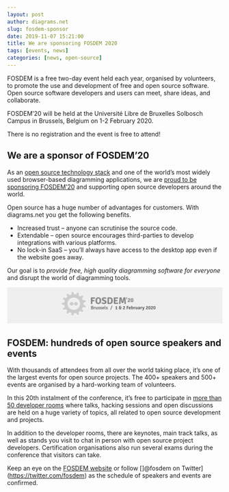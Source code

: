 ```yaml
---
layout: post
author: diagrams.net
slug: fosdem-sponsor
date: 2019-11-07 15:21:00
title: We are sponsoring FOSDEM 2020
tags: [events, news]
categories: [news, open-source]
---
```


FOSDEM is a free two-day event held each year, organised by volunteers, to promote the use and development of free and open source software. Open source software developers and users can meet, share ideas, and collaborate.

FOSDEM’20 will be held at the Université Libre de Bruxelles Solbosch Campus in Brussels, Belgium on 1-2 February 2020.

There is no registration and the event is free to attend!

## We are a sponsor of FOSDEM’20

As an [open source technology stack](https://github.com/jgraph) and one of the world’s most widely used browser-based diagramming applications, we are [proud to be sponsoring FOSDEM’20](https://fosdem.org/2020/about/sponsors/) and supporting open source developers around the world.

Open source has a huge number of advantages for customers. With diagrams.net you get the following benefits.

  - Increased trust – anyone can scrutinise the source code.
  - Extendable – open source encourages third-parties to develop integrations with various platforms.
  - No lock-in SaaS – you’ll always have access to the desktop app even if the website goes away.

Our goal is to _provide free, high quality diagramming software for everyone_ and disrupt the world of diagramming tools.

<img src="/assets/img/blog/FOSDEM2020.png" style="max-width:100%;height:auto;" alt="diagrams.net is sponsoring the FOSDEM'20 conference for open source developers">

## FOSDEM: hundreds of open source speakers and events

With thousands of attendees from all over the world taking place, it’s one of the largest events for open source projects. The 400+ speakers and 500+ events are organised by a hard-working team of volunteers.

In this 20th instalment of the conference, it’s free to participate in [more than 50 developer rooms](https://fosdem.org/2020/news/2019-10-01-accepted-developer-rooms/) where talks, hacking sessions and open discussions are held on a huge variety of topics, all related to open source development and projects.

In addition to the developer rooms, there are keynotes, main track talks, as well as stands you visit to chat in person with open source project developers. Certification organisations also run several exams during the conference that visitors can take.

Keep an eye on the [FOSDEM website](https://fosdem.org/2020/schedule/) or follow []@fosdem on Twitter](https://twitter.com/fosdem) as the schedule of speakers and events are confirmed.
